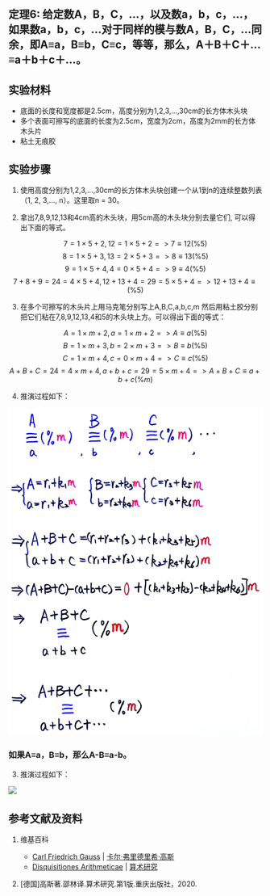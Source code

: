 ## 定理6: 给定数A，B，C，…，以及数a，b，c，…，如果数a，b，c，…对于同样的模与数A，B，C，…同余，即A≡a，B≡b，C≡c，等等，那么，A＋B＋C＋…≡a＋b＋c＋…。

## 实验材料

- 底面的长度和宽度都是2.5cm，高度分别为1,2,3,...,30cm的长方体木头块
- 多个表面可擦写的底面的长度为2.5cm，宽度为2cm，高度为2mm的长方体木头片
- 粘土无痕胶

## 实验步骤

1. 使用高度分别为1,2,3,...,30cm的长方体木头块创建一个从1到n的连续整数列表（1, 2, 3,..., n）。这里取n = 30。

2. 拿出7,8,9,12,13和4cm高的木头块，用5cm高的木头块分别去量它们, 可以得出下面的等式。

$$ 7=1×5+2, 12=1×5+2 => 7≡12(\%5) $$
$$ 8=1×5+3, 13=2×5+3 => 8≡13(\%5) $$
$$ 9=1×5+4, 4=0×5+4 => 9≡4(\%5) $$
$$ 7+8+9=24=4×5+4, 12+13+4=29=5×5+4 => 12+13+4≡(\%5) $$

3. 在多个可擦写的木头片上用马克笔分别写上A,B,C,a,b,c,m 然后用粘土胶分别把它们粘在7,8,9,12,13,4和5的木头块上方。可以得出下面的等式：

$$ A=1×m+2, a=1×m+2 => A≡a(\%5) $$
$$ B=1×m+3, b=2×m+3 => B≡b(\%5) $$
$$ C=1×m+4, c=0×m+4 => C≡c(\%5) $$
$$ A+B+C=24=4×m+4, a+b+c=29=5×m+4 => A+B+C≡a+b+c(\%m) $$

4. 推演过程如下：

![](/images/数论/高斯的算术研究中典型的推演实验/章1/定理6/6-1.jpg)

### 如果A≡a，B≡b，那么A-B≡a-b。

3. 推演过程如下：

![](/images/数论/高斯的算术研究中典型的推演实验/章1/定理6/6-2.jpg)

## 参考文献及资料

1. 维基百科
	- [Carl Friedrich Gauss](https://en.wikipedia.org/wiki/Carl_Friedrich_Gauss) | [卡尔·弗里德里希·高斯](https://zh.wikipedia.org/wiki/%E5%8D%A1%E7%88%BE%C2%B7%E5%BC%97%E9%87%8C%E5%BE%B7%E9%87%8C%E5%B8%8C%C2%B7%E9%AB%98%E6%96%AF) 
	- [Disquisitiones Arithmeticae](https://en.wikipedia.org/wiki/Disquisitiones_Arithmeticae) | [算术研究](https://zh.wikipedia.org/wiki/算术研究) 

2. [德国]高斯著.邵林译.算术研究.第1版.重庆出版社，2020.



